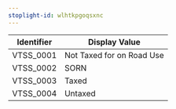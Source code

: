 ```yaml
---
stoplight-id: wlhtkpgoqsxnc
---
```


Identifier  |  Display Value
------------|---------------------------
VTSS_0001   |  Not Taxed for on Road Use
VTSS_0002   |  SORN
VTSS_0003   |  Taxed
VTSS_0004   |  Untaxed